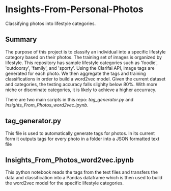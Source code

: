 # Insights-From-Personal-Photos
Classifying photos into lifestyle categories. 

## Summary ##
The purpose of this project is to classify an individual into a specific lifestyle category based on their photos.
The training set of images is organized by lifestyle. This repository has sample lifestyle categories 
such as 'foodie', 'outdoorsy', 'family', and 'sporty'. Using the Clarifai API, image tags are generated for each photo.
We then aggregate the tags and training classifications in order to build a word2vec model.  Given the current dataset and categories, the testing accuracy falls
slighlty below 80%. With more niche or discminate categories, it is likely to achieve a higher accurracy.

There are two main scripts in this repo: *tag_generator.py* and *Insights_From_Photos_word2vec.ipynb*.

## tag_generator.py ##
This file is used to automatically generate tags for photos. In its current form it outputs tags for every photo in a folder into a JSON formatted text file

## Insights_From_Photos_word2vec.ipynb ##
This python notebook reads the tags from the text files and transfers the data and classification into a Pandas dataframe which is then used to build the word2vec model for the specific lifestyle categories.
